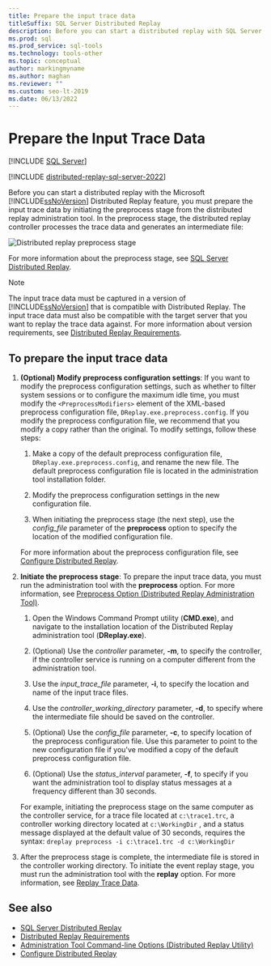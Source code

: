 ```yaml
---
title: Prepare the input trace data
titleSuffix: SQL Server Distributed Replay
description: Before you can start a distributed replay with SQL Server Distributed Replay, prepare the input trace data by initiating the preprocess stage.
ms.prod: sql
ms.prod_service: sql-tools
ms.technology: tools-other
ms.topic: conceptual
author: markingmyname
ms.author: maghan
ms.reviewer: ""
ms.custom: seo-lt-2019
ms.date: 06/13/2022
---
```


# Prepare the Input Trace Data

[!INCLUDE [SQL Server](../../includes/applies-to-version/sqlserver.md)]

[!INCLUDE [distributed-replay-sql-server-2022](../../includes/distributed-replay-sql-server-2022.md)]

Before you can start a distributed replay with the Microsoft [!INCLUDE[ssNoVersion](../../includes/ssnoversion-md.md)] Distributed Replay feature, you must prepare the input trace data by initiating the preprocess stage from the distributed replay administration tool. In the preprocess stage, the distributed replay controller processes the trace data and generates an intermediate file:

![Distributed replay preprocess stage](../../tools/distributed-replay/media/preprocess.gif "Distributed replay preprocess stage")

For more information about the preprocess stage, see [SQL Server Distributed Replay](../../tools/distributed-replay/sql-server-distributed-replay.md).

> [!NOTE]  
> The input trace data must be captured in a version of [!INCLUDE[ssNoVersion](../../includes/ssnoversion-md.md)] that is compatible with Distributed Replay. The input trace data must also be compatible with the target server that you want to replay the trace data against. For more information about version requirements, see [Distributed Replay Requirements](../../tools/distributed-replay/distributed-replay-requirements.md).

## To prepare the input trace data

1. **(Optional) Modify preprocess configuration settings**: If you want to modify the preprocess configuration settings, such as whether to filter system sessions or to configure the maximum idle time, you must modify the `<PreprocessModifiers>` element of the XML-based preprocess configuration file, `DReplay.exe.preprocess.config`. If you modify the preprocess configuration file, we recommend that you modify a copy rather than the original. To modify settings, follow these steps:

    1. Make a copy of the default preprocess configuration file, `DReplay.exe.preprocess.config`, and rename the new file. The default preprocess configuration file is located in the administration tool installation folder.

    2. Modify the preprocess configuration settings in the new configuration file.

    3. When initiating the preprocess stage (the next step), use the *config_file* parameter of the **preprocess** option to specify the location of the modified configuration file.

     For more information about the preprocess configuration file, see [Configure Distributed Replay](../../tools/distributed-replay/configure-distributed-replay.md).

2. **Initiate the preprocess stage**: To prepare the input trace data, you must run the administration tool with the **preprocess** option. For more information, see [Preprocess Option &#40;Distributed Replay Administration Tool&#41;](../../tools/distributed-replay/preprocess-option-distributed-replay-administration-tool.md).

    1. Open the Windows Command Prompt utility (**CMD.exe**), and navigate to the installation location of the Distributed Replay administration tool (**DReplay.exe**).

    2. (Optional) Use the *controller* parameter, **-m**, to specify the controller, if the controller service is running on a computer different from the administration tool.

    3. Use the *input_trace_file* parameter, **-i**, to specify the location and name of the input trace files.

    4. Use the *controller_working_directory* parameter, **-d**, to specify where the intermediate file should be saved on the controller.

    5. (Optional) Use the *config_file* parameter, **-c**, to specify location of the preprocess configuration file. Use this parameter to point to the new configuration file if you've modified a copy of the default preprocess configuration file.

    6. (Optional) Use the *status_interval* parameter, **-f**, to specify if you want the administration tool to display status messages at a frequency different than 30 seconds.

     For example, initiating the preprocess stage on the same computer as the controller service, for a trace file located at `c:\trace1.trc`, a controller working directory located at `c:\WorkingDir` , and a status message displayed at the default value of 30 seconds, requires the syntax: `dreplay preprocess -i c:\trace1.trc -d c:\WorkingDir`

3. After the preprocess stage is complete, the intermediate file is stored in the controller working directory. To initiate the event replay stage, you must run the administration tool with the **replay** option. For more information, see [Replay Trace Data](../../tools/distributed-replay/replay-trace-data.md).

## See also

- [SQL Server Distributed Replay](../../tools/distributed-replay/sql-server-distributed-replay.md)
- [Distributed Replay Requirements](../../tools/distributed-replay/distributed-replay-requirements.md)
- [Administration Tool Command-line Options &#40;Distributed Replay Utility&#41;](../../tools/distributed-replay/administration-tool-command-line-options-distributed-replay-utility.md)
- [Configure Distributed Replay](../../tools/distributed-replay/configure-distributed-replay.md)
